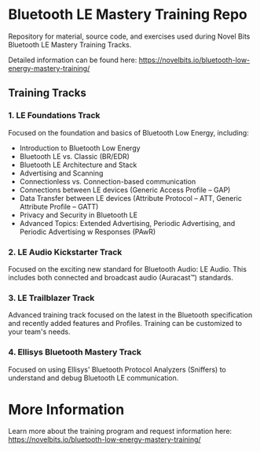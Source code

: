# Bluetooth LE Mastery Training Repo
Repository for material, source code, and exercises used during Novel Bits Bluetooth LE Mastery Training Tracks.

Detailed information can be found here: https://novelbits.io/bluetooth-low-energy-mastery-training/

## Training Tracks
### 1. LE Foundations Track
Focused on the foundation and basics of Bluetooth Low Energy, including:
- Introduction to Bluetooth Low Energy
- Bluetooth LE vs. Classic (BR/EDR)
- Bluetooth LE Architecture and Stack
- Advertising and Scanning
- Connectionless vs. Connection-based communication
- Connections between LE devices (Generic Access Profile – GAP)
- Data Transfer between LE devices (Attribute Protocol – ATT, Generic Attribute Profile – GATT)
- Privacy and Security in Bluetooth LE
- Advanced Topics: Extended Advertising, Periodic Advertising, and Periodic Advertising w Responses (PAwR)

### 2. LE Audio Kickstarter Track
Focused on the exciting new standard for Bluetooth Audio: LE Audio. This includes both connected and broadcast audio (Auracast™) standards.

### 3. LE Trailblazer Track
Advanced training track focused on the latest in the Bluetooth specification and recently added features and Profiles. Training can be customized to your team's needs.

### 4. Ellisys Bluetooth Mastery Track
Focused on using Ellisys' Bluetooth Protocol Analyzers (Sniffers) to understand and debug Bluetooth LE communication. 
# More Information
Learn more about the training program and request information here: https://novelbits.io/bluetooth-low-energy-mastery-training/
